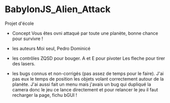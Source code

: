 # BabylonJS_Alien_Attack
Projet d'école

- Concept
	Vous êtes ovni attaqué par toute une planète, bonne chance pour survivre !

- les auteurs
	Moi seul, Pedro Dominicé

- les contrôles
	ZQSD pour bouger.
	A et E pour pivoter
	Les fleche pour tirer des lasers.

- les bugs connus et non-corrigés (pas assez de temps pour le faire).
	J'ai pas eux le temps de position les objets volant correctement autour de la planète.
	J'ai aussi fait un menu mais j'avais un bug qui dupliqué la camera donc le jeu ce lance directement et pour relancer le jeu il faut recharger la page, fichu bGUI !